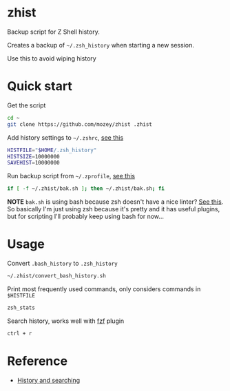 # zhist

Backup script for Z Shell history.

Creates a backup of `~/.zsh_history` when starting a new session. 

Use this to avoid wiping history


# Quick start

Get the script
```sh
cd ~
git clone https://github.com/mozey/zhist .zhist
```

Add history settings to `~/.zshrc`, [see this](https://unix.stackexchange.com/a/273863/309572)
```sh
HISTFILE="$HOME/.zsh_history"
HISTSIZE=10000000
SAVEHIST=10000000
```

Run backup script from `~/.zprofile`, [see this](https://superuser.com/a/892248)
```sh
if [ -f ~/.zhist/bak.sh ]; then ~/.zhist/bak.sh; fi
```

**NOTE** `bak.sh` is using bash because zsh doesn't have a nice linter? [See this](https://www.reddit.com/r/zsh/comments/gt03ki/state_of_zsh_linters/). So basically I'm just using zsh because it's pretty and it has useful plugins, but for scripting I'll probably keep using bash for now...


# Usage

Convert `.bash_history` to `.zsh_history`
```sh
~/.zhist/convert_bash_history.sh
```

Print most frequently used commands, only considers commands in `$HISTFILE`
```sh
zsh_stats
```

Search history, works well with [fzf](https://github.com/junegunn/fzf) plugin
```sh
ctrl + r
```


# Reference

- [History and searching](https://zsh.sourceforge.io/Guide/zshguide04.html#l89)


